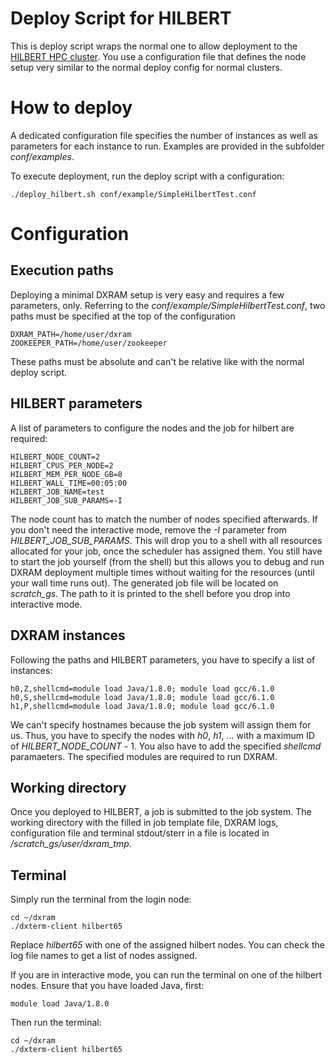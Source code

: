 # Deploy Script for HILBERT

This is deploy script wraps the normal one to allow deployment to the [HILBERT HPC cluster](https://www.zim.hhu.de/high-performance-computing.html). You use a configuration file that defines the node setup very similar to the normal deploy config for normal clusters.

# How to deploy

A dedicated configuration file specifies the number of instances as well as parameters for each instance to run. Examples are provided in the subfolder *conf/examples*.

To execute deployment, run the deploy script with a configuration:
```
./deploy_hilbert.sh conf/example/SimpleHilbertTest.conf
```

# Configuration

## Execution paths

Deploying a minimal DXRAM setup is very easy and requires a few parameters, only. Referring to the *conf/example/SimpleHilbertTest.conf*, two paths must be specified at the top of the configuration
```
DXRAM_PATH=/home/user/dxram
ZOOKEEPER_PATH=/home/user/zookeeper
```

These paths must be absolute and can't be relative like with the normal deploy script.

## HILBERT parameters

A list of parameters to configure the nodes and the job for hilbert are required:
```
HILBERT_NODE_COUNT=2
HILBERT_CPUS_PER_NODE=2
HILBERT_MEM_PER_NODE_GB=8
HILBERT_WALL_TIME=00:05:00
HILBERT_JOB_NAME=test
HILBERT_JOB_SUB_PARAMS=-I
```

The node count has to match the number of nodes specified afterwards. If you don't need the interactive mode, remove the *-I* parameter from *HILBERT_JOB_SUB_PARAMS*. This will drop you to a shell with all resources allocated for your job, once the scheduler has assigned them. You still have to start the job yourself (from the shell) but this allows you to debug and run DXRAM deployment multiple times without waiting for the resources (until your wall time runs out). The generated job file will be located on *scratch_gs*. The path to it is printed to the shell before you drop into interactive mode.

## DXRAM instances

Following the paths and HILBERT parameters, you have to specify a list of instances:
```
h0,Z,shellcmd=module load Java/1.8.0; module load gcc/6.1.0
h0,S,shellcmd=module load Java/1.8.0; module load gcc/6.1.0
h1,P,shellcmd=module load Java/1.8.0; module load gcc/6.1.0
```

We can't specify hostnames because the job system will assign them for us. Thus, you have to specify the nodes with *h0*, *h1*, ... with a maximum ID of *HILBERT_NODE_COUNT* - 1. You also have to add the specified *shellcmd* paramaeters. The specified modules are required to run DXRAM.

## Working directory

Once you deployed to HILBERT, a job is submitted to the job system. The working directory with the filled in job template file, DXRAM logs, configuration file and terminal stdout/sterr in a file is located in */scratch_gs/user/dxram_tmp*.

## Terminal

Simply run the terminal from the login node:
```
cd ~/dxram
./dxterm-client hilbert65
```

Replace *hilbert65* with one of the assigned hilbert nodes. You can check the log file names to get a list of nodes assigned.

If you are in interactive mode, you can run the terminal on one of the hilbert nodes. Ensure that you have loaded Java, first:
```
module load Java/1.8.0
```

Then run the terminal:
```
cd ~/dxram
./dxterm-client hilbert65
```